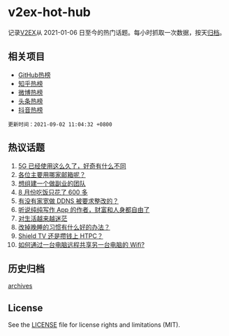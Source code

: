 # v2ex-hot-hub

 记录[V2EX](https://www.v2ex.com/)从 2021-01-06 日至今的热门话题。每小时抓取一次数据，按天[归档](archives)。
 
 ## 相关项目

- [GitHub热榜](https://github.com/snaildev/github-hot-hub)
- [知乎热榜](https://github.com/snaildev/zhihu-hot-hub)
- [微博热榜](https://github.com/snaildev/weibo-hot-hub)
- [头条热榜](https://github.com/snaildev/toutiao-hot-hub)
- [抖音热榜](https://github.com/snaildev/douyin-hot-hub)


 `更新时间：2021-09-02 11:04:32 +0800`

## 热议话题

1. [5G 已经使用这么久了，好奇有什么不同](https://www.v2ex.com/t/799240)
1. [各位主要用哪家邮箱呢？](https://www.v2ex.com/t/799255)
1. [想组建一个做副业的团队](https://www.v2ex.com/t/799366)
1. [8 月份吃饭只花了 600 多](https://www.v2ex.com/t/799270)
1. [有没有家宽做 DDNS 被要求整改的？](https://www.v2ex.com/t/799340)
1. [听说纯纯写作 App 的作者，财富和人身都自由了](https://www.v2ex.com/t/799356)
1. [对生活越来越迷茫](https://www.v2ex.com/t/799245)
1. [改掉晚睡的习惯有什么好的办法？](https://www.v2ex.com/t/799370)
1. [Shield TV 还是攒钱上 HTPC？](https://www.v2ex.com/t/799280)
1. [如何通过一台电脑远程共享另一台电脑的 Wifi?](https://www.v2ex.com/t/799242)

## 历史归档

[archives](archives)

## License

See the [LICENSE](LICENSE) file for license rights and limitations (MIT).

